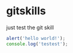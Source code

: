 # gitskills
just test the git skill

```javascript
alert('hello world!');
console.log('testest');
```
